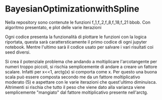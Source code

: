 # BayesianOptimizationwithSpline
Nella repository sono contenute le funzioni  f_1,f_2,f_8,f_18,f_21 bbob. Con algoritmo presentato, e plot delle varie iterazioni

Ogni codice presenta la funzionalità di plottare le funzioni con la logica riportata, questa sarà carattersticamente il primo codice di ogni jupyter notebook. Mentre l'ultimo sarà il codice usato per salvare i vari risultati coi seed diversi.

Si crea il potenziale problema che andando a moltiplicare l'arcotangente per numeri troppo piccoli, si rischia semplicemente di andare a creare un fattore scalare. Infatti per x<<1, arctg(x) si comporta come x. Per questo una buona scala può essere composta secondo me da un fattore moltiplicativo moderato (5) e aspettare con le varie iterazioni che quest'ultimo diminuisca. Altrimenti si rischia che tutto il peso che viene dato alla varianza viene semplicemente "mangiato" dal fattore moltiplicativo presente nell'arctg.
